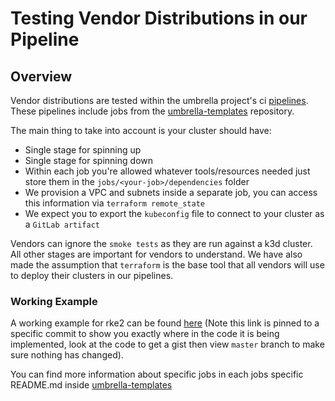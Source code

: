 # Testing Vendor Distributions in our Pipeline

## Overview

Vendor distributions are tested within the umbrella project's ci [pipelines][0]. These pipelines include jobs from the [umbrella-templates][1] repository.

The main thing to take into account is your cluster should have:

* Single stage for spinning up
* Single stage for spinning down
* Within each job you're allowed whatever tools/resources needed just store them in the `jobs/<your-job>/dependencies` folder
* We provision a VPC and subnets inside a separate job, you can access this information via `terraform remote_state`
* We expect you to export the `kubeconfig` file to connect to your cluster as a `GitLab artifact`

Vendors can ignore the `smoke tests` as they are run against a k3d cluster. All other stages are important for vendors to understand. We have also made the assumption that `terraform` is the base tool that all vendors will use to deploy their clusters in our pipelines.

### Working Example

A working example for rke2 can be found [here][2] (Note this link is pinned to a specific commit to show you exactly where in the code it is being implemented, look at the code to get a gist then view `master` branch to make sure nothing has changed).

You can find more information about specific jobs in each jobs specific README.md inside [umbrella-templates][1]

[0]: https://repo1.dso.mil/big-bang/bigbang/-/pipelines
[1]: https://repo1.dso.mil/big-bang/pipeline-templates/umbrella-templates
[2]: https://repo1.dso.mil/big-bang/bigbang/-/blob/a1b7926ce05127a57661fe5ff72c6d7a23db0470/.gitlab-ci.yml#L148
